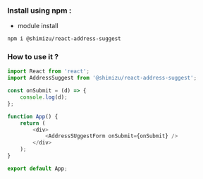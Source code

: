 ### Install using npm :

* module install
```sh
npm i @shimizu/react-address-suggest
```

### How to use it ?

```js
import React from 'react';
import AddressSuggest from '@shimizu/react-address-suggest';

const onSubmit = (d) => {
	console.log(d);
};

function App() {
	return (
		<div>
            <AddressSUggestForm onSubmit={onSubmit} />
		</div>
	);
}

export default App;
```

